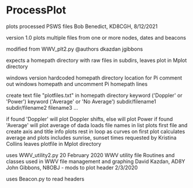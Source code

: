 # ProcessPlot
plots processed PSWS files
Bob Benedict, KD8CGH, 8/12/2021

version 1.0
plots multiple files from one or more nodes, dates and beacons

modified from WWV_plt2.py @authors dkazdan jgibbons

expects a homepath directory with raw files in subdirs, leaves plot in Mplot directory

windows version hardcoded homepath directory location
for Pi comment out windows homepath and uncomment Pi homepath lines

create text file "plotfiles.txt" in homepath directory
  keyword ('Doppler' or 'Power')
  keyword ('Average' or 'No Average')
  subdir/filename1 
  subdir/filename2
  filename3
  ...

if found 'Doppler' will plot Doppler shifts, else will plot Power
if found 'Average' will plot average of dada
loads file names in list
plots first file and create axis and title info
plots rest in loop as curves on first plot
calculates average and plots
includes sunrise, sunset times requested by Kristina Collins
leaves plotfile in Mplot directory

uses WWV_utility2.py
20 February 2020
WWV utility file
Routines and classes used in WWV file management and graphing
David Kazdan, AD8Y
John Gibbons, N8OBJ - mods to plot header 2/3/2020

uses Beacon.py to read headers
